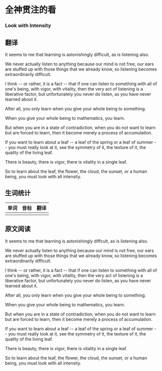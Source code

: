 # 全神贯注的看

### Look with Intensity

## 翻译

It seems to me that learning is astonishingly difficult, as is listening also.

We never actually listen to anything because our mind is not free, our ears are stuffed up with those things that we already know, so listening becomes extraordinarily difficult.

I think -- or rather, it is a fact -- that if one can listen to something with all of one's being, with vigor, with vitality, then the very act of listening is a liberative factor, but unfortunately you never do listen, as you have never learned about it.

After all, you only learn when you give your whole being to something.

When you give your whole being to mathematics, you learn.

But when you are in a state of contradiction, when you do not want to learn but are forced to learn, then it become merely a process of accumulation.

If you want to learn about a leaf -- a leaf of the spring or a leaf of summer -- you must really look at it, see the symmetry of it, the texture of it, the quality of the living leaf.

There is beauty, there is vigor, there is vitality in a single leaf.

So to learn about the leaf, the flower, the cloud, the sunset, or a human being, you must look with all intensity.

## 生词统计
| 单词 | 音标 | 翻译 |
|-|-|-|
|  |  |  |

## 原文阅读

It seems to me that learning is astonishingly diffcult, as is listening also.

We never actually listen to anything because our mind is not free, our ears are stuffed up with those things that we already know, so listening becomes extraordinarily difficult.

I think -- or rather, it is a fact -- that if one can listen to something with all of one's being, with vigor, with vitality, then the very act of listening is a liberative factor, but unfortunately you never do listen, as you have never learned about it.

After all, you only learn when you give your whole being to something.

When you give your whole being to mathematics, you learn.

But when you are in a state of contradiction, when you do not want to learn but are forced to learn, then it become merely a process of accumulation.


If you want to learn about a leaf -- a leaf of the spring or a leaf of summer -- you must really look at it, see the symmetry of it, the texture of it, the quality of the living leaf.

There is beauty, there is vigor, there is vitality in a single leaf.

So to learn about the leaf, the flower, the cloud, the sunset, or a human being, you must look with all intensity.

<src-rtyAudio :src="'https://rtyxmd.gitee.io/rtyresources2020/April/Look%20with%20Intensity.mp3'"></src-rtyAudio>